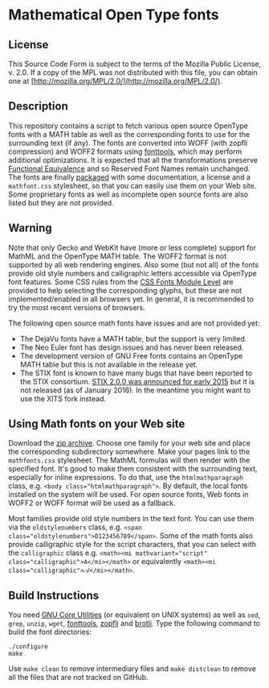 Mathematical Open Type fonts
============================

License
-------

This Source Code Form is subject to the terms of the Mozilla Public
License, v. 2.0. If a copy of the MPL was not distributed with this
file, you can obtain one at
[http://mozilla.org/MPL/2.0/](http://mozilla.org/MPL/2.0/).

Description
-----------

This repository contains a script to fetch various open source OpenType fonts
with a MATH table as well as the corresponding fonts to use for the surrounding
text (if any). The fonts are converted into WOFF (with zopfli compression) and
WOFF2 formats using
[fonttools](https://github.com/behdad/fonttools), which may perform additional
optimizations. It is expected that all the transformations preserve
[Functional Equivalence](http://scripts.sil.org/cms/scripts/page.php?site_id=nrsi&id=OFL_web_fonts_and_RFNs#33301a9c)
and so Reserved Font Names remain unchanged. The fonts are finally
[packaged](https://github.com/fred-wang/MathFonts/archive/gh-pages.zip) with
some documentation, a license and a `mathfont.css` stylesheet, so that you can
easily use them on your Web site. Some proprietary fonts as well as incomplete
open source fonts are also listed but they are not provided.

Warning
-------

Note that only Gecko and WebKit have (more or less complete) support for MathML
and the OpenType MATH table. The WOFF2 format is not supported by all web
rendering engines.
Also some (but not all) of the fonts provide old style numbers and calligraphic
letters accessible via OpenType font features. Some CSS rules from the
[CSS Fonts Module Level](http://dev.w3.org/csswg/css-fonts/)
are provided to help selecting the corresponding glyphs, but these are not
implemented/enabled in all browsers yet.
In general, it is recommended to try the most recent versions of browsers.

The following open source math fonts have issues and are not provided yet:
- The DejaVu fonts have a MATH table, but the support is very limited.
- The Neo Euler font has design issues and has never been released.
- The development version of GNU Free fonts contains an OpenType MATH table
  but this is not available in the release yet.
- The STIX font is known to have many bugs that have been reported to the
  STIX consortium.
  [STIX 2.0.0 was announced for early 2015](http://www.stixfonts.org/)
  but it is not released (as of January 2016). In the meantime you might
  want to use the XITS fork instead.

Using Math fonts on your Web site
---------------------------------

Download the
[zip archive](https://github.com/fred-wang/MathFonts/archive/gh-pages.zip).
Choose one family for your web site and place the corresponding subdirectory
somewhere.
Make your pages link to the `mathfonts.css` stylesheet. The MathML formulas
will then render with the specified font. It's good to make them consistent
with the surrounding text, especially for inline expressions. To do that,
use the `htmlmathparagraph` class, e.g. `<body class="htmlmathparagraph">`.
By default, the local fonts installed on the system will be used. For open
source fonts, Web fonts in WOFF2 or WOFF format will be used as a fallback.

Most families provide old style numbers in the text font. You can use them via
the `oldstylenumbers` class, e.g.
`<span class="oldstylenumbers">0123456789</span>`. Some of the math fonts also
provide calligraphic style for the script characters, that you can select
with the `calligraphic` class e.g.
`<math><mi mathvariant="script" class="calligraphic">A</mi></math>` or
equivalently `<math><mi class="calligraphic">𝒜</mi></math>`.

Build Instructions
------------------

You need [GNU Core Utilities](https://en.wikipedia.org/wiki/GNU_Core_Utilities)
(or equivalent on UNIX systems) as well as `sed`, `grep`, `unzip`, `wget`,
[fonttools](https://github.com/behdad/fonttools),
[zopfli](https://github.com/anthrotype/py-zopfli) and
[brotli](https://github.com/google/brotli/). Type the following command
to build the font directories:

    ./configure
    make

Use `make clean` to remove intermediary files and `make distclean` to remove
all the files that are not tracked on GitHub.
